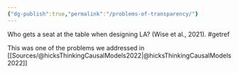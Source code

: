 ```yaml
---
{"dg-publish":true,"permalink":"/problems-of-transparency/"}
---
```


Who gets a seat at the table when designing LA? (Wise et al., 2021). #getref 

This was one of the problems we addressed in [[Sources/@hicksThinkingCausalModels2022\|@hicksThinkingCausalModels2022]]
